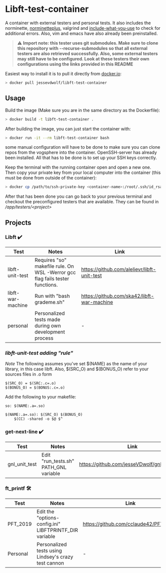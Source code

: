 # Libft-test-container

A container with external testers and personal tests. It also includes the norminette, [norminetteplus](https://github.com/thijsdejong/codam-norminette-plus), valgrind and [include-what-you-use](https://github.com/include-what-you-use/include-what-you-use/tree/clang_9.0) to check for additional errors. Also, vim and emacs
have also already been preinstalled.
> :warning: **Import note: this tester uses git submodules. Make sure to clone this repository with --recurse-submodules so that all external testers are also retrieved successfully. Also, some external testers may still have to be configured. Look at these testers their own configurations using the links provided in this README**

Easiest way to install it is to pull it directly from [docker.io](https://hub.docker.com/r/jessevdwolf/libft-test-container):
```bash
> docker pull jessevdwolf/libft-test-container
```

## Usage
Build the image (Make sure you are in the same directory as the Dockerfile):
```bash
> docker build -t libft-test-container .
```

After building the image, you can just start the container with:
```bash
> docker run -it --rm libft-test-container bash
```
some manual configuration will have to be done to make sure
you can clone repos from the vogsphere into the container. OpenSSH-server has already been
installed. All that has to be done is to set up your SSH keys correctly. 

Keep the terminal with the running container open and open a new one.
Then copy your private key from your local computer into the container (this must be done from outside of the container):
```bash
> docker cp /path/to/ssh-private-key <container-name>:/root/.ssh/id_rsa
```

After that has been done you can go back to your previous terminal and checkout the preconfigured
testers that are available. They can be found in */app/testers/\<project>*

## Projects

### **Libft** :heavy_check_mark:
| Test              | Notes                                                                       | Link                                        |
|-------------------|-----------------------------------------------------------------------------|---------------------------------------------|
| libft-unit-test   | Requires "so" makefile rule. On WSL -Werror gcc flag fails tester functions. | https://github.com/alelievr/libft-unit-test |
| libft-war-machine | Run with "bash grademe.sh"                                                  | https://github.com/ska42/libft-war-machine  |
| personal          | Personalized tests made during own development process                      | -                                           |

### *libft-unit-test adding "rule"*
*Note* The following assumes you've set $(NAME) as the name of your
library, in this case libft. Also, $(SRC_O) and $(BONUS_O) refer to
your sources files in .o form
```make
$(SRC_O) = $(SRC:.c=.o)
$(BONUS_O) = $(BONUS:.c=.o)
```
Add the following to your makefile:
```make
so: $(NAME:.a=.so)

$(NAME:.a=.so): $(SRC_O) $(BONUS_O)
	$(CC) -shared -o $@ $^
```

### **get-next-line** :heavy_check_mark:
| Test          | Notes                                 | Link                                          |
|---------------|---------------------------------------|-----------------------------------------------|
| gnl_unit_test | Edit "run_tests.sh" PATH_GNL variable | https://github.com/jesseVDwolf/gnl_unit_tests |

### **ft_printf** :hammer_and_wrench:
| Test     | Notes                                                  | Link                                  |
|----------|--------------------------------------------------------|---------------------------------------|
| PFT_2019 | Edit the "options-config.ini" LIBFTPRINTF_DIR variable | https://github.com/cclaude42/PFT_2019 |
| Personal | Personalized tests using Lindsey's crazy test cannon   | -                                     |